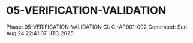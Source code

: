 # 05-VERIFICATION-VALIDATION
Phase: 05-VERIFICATION-VALIDATION
CI: CI-AP001-002
Generated: Sun Aug 24 22:41:07 UTC 2025
